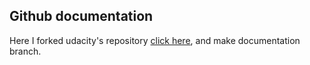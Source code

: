 ## Github documentation
Here I forked udacity's repository [click here](https://github.com/udacity/pdsnd_github), and make documentation branch.


